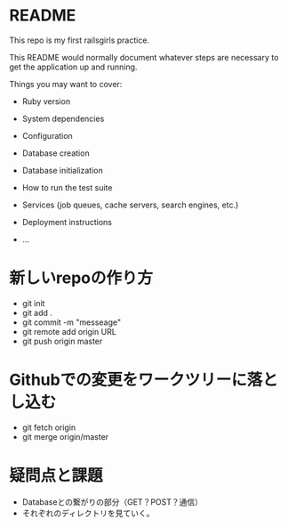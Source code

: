 # README

This repo is my first railsgirls practice.

This README would normally document whatever steps are necessary to get the
application up and running.

Things you may want to cover:

* Ruby version

* System dependencies

* Configuration

* Database creation

* Database initialization

* How to run the test suite

* Services (job queues, cache servers, search engines, etc.)

* Deployment instructions

* ...

# 新しいrepoの作り方

* git init
* git add .
* git commit -m "messeage"
* git remote add origin URL
* git push origin master

# Githubでの変更をワークツリーに落とし込む

* git fetch origin
* git merge origin/master

# 疑問点と課題

* Databaseとの繋がりの部分（GET？POST？通信）
* それぞれのディレクトリを見ていく。